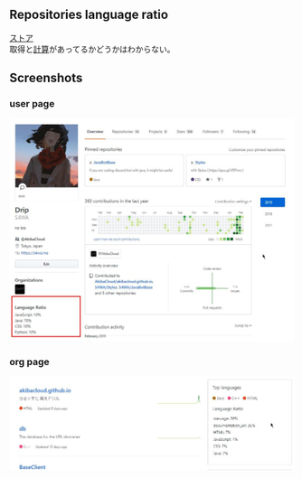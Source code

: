 ## Repositories language ratio
[ストア](https://chrome.google.com/webstore/detail/glcdegelckhbappoflgaclmbmfnipcmk)  
取得と[計算](https://github.com/S4WA/repositories-language-ratio/blob/master/src/github.js#L75)があってるかどうかはわからない。 

## Screenshots
### user page  
![img](https://raw.githubusercontent.com/S4WA/files/master/Dzd81FgVAAAILFM.jpg)  
### org page  
![img](https://raw.githubusercontent.com/S4WA/files/master/DznV1XkUcAAE2dL.jpg)
